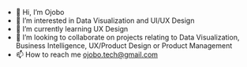 - 👋 Hi, I’m Ojobo 
- 👀 I’m interested in Data Visualization and UI/UX Design
- 🌱 I’m currently learning UX Design
- 💞️ I’m looking to collaborate on projects relating to Data Visualization, Business Intelligence, UX/Product Design or Product Management
- 📫 How to reach me ojobo.tech@gmail.com

<!---
ojobo-tech/ojobo-tech is a ✨ special ✨ repository because its `README.md` (this file) appears on your GitHub profile.
You can click the Preview link to take a look at your changes.
--->
